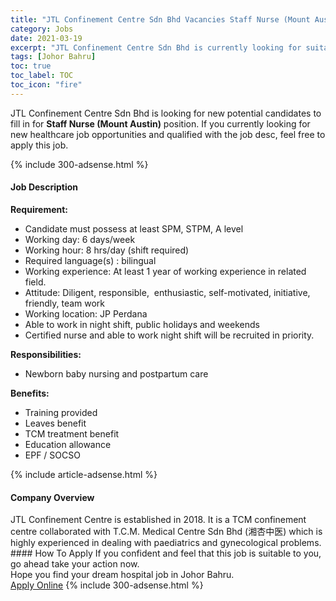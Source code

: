 ```yaml
---
title: "JTL Confinement Centre Sdn Bhd Vacancies Staff Nurse (Mount Austin)" 
category: Jobs 
date: 2021-03-19 
excerpt: "JTL Confinement Centre Sdn Bhd is currently looking for suitable person to fill in the Staff Nurse (Mount Austin) which positioned at Johor Bahru" 
tags: [Johor Bahru] 
toc: true 
toc_label: TOC 
toc_icon: "fire" 
--- 
```


<p>JTL Confinement Centre Sdn Bhd is looking for new potential candidates to fill in for <b>Staff Nurse (Mount Austin)</b> position. If you currently looking for new healthcare job opportunities and qualified with the job desc, feel free to apply this job.
</p>{% include 300-adsense.html %} 
<div><div><h4>Job Description</h4></div><div><div><span><div><p><strong>Requirement:</strong></p><ul><li>Candidate must possess at least SPM, STPM, A level</li><li>Working day: 6 days/week</li><li>Working hour: 8 hrs/day (shift required)</li><li>Required language(s) : bilingual</li><li>Working experience: At least 1 year of working experience in related field.</li><li>Attitude: Diligent, responsible, &#160;enthusiastic, self-motivated, initiative, friendly, team work</li><li>Working location: JP Perdana</li><li>Able to work in night shift, public holidays and weekends</li><li>Certified nurse and able to work night shift will be recruited in priority.</li></ul><p><strong>Responsibilities:</strong></p><ul><li>Newborn baby nursing and postpartum care</li></ul><p><strong>Benefits:</strong></p><ul><li>Training provided</li><li>Leaves benefit</li><li>TCM treatment benefit</li><li>Education allowance</li><li>EPF / SOCSO</li></ul></div></span></div></div></div> 
{% include article-adsense.html %} 
<div><div><h4>Company Overview</h4></div><div><div><span><div><div>JTL Confinement Centre is established in 2018. It is a TCM confinement centre collaborated with T.C.M. Medical Centre Sdn Bhd (&#28248;&#26447;&#20013;&#21307;) which is highly experienced in dealing with paediatrics and gynecological problems.&#160;</div></div></span></div></div></div> 
#### How To Apply 
If you confident and feel that this job is suitable to you, go ahead take your action now. <br/> 
Hope you find your dream hospital job in Johor Bahru. <br/> 
<a href="https://www.jobstreet.com.my/en/job/staff-nurse-mount-austin-4501557?jobId=jobstreet-my-job-4501557" class="btn btn--warning" target="_blank" rel="nofollow noopenner">Apply Online</a> 
{% include 300-adsense.html %} 